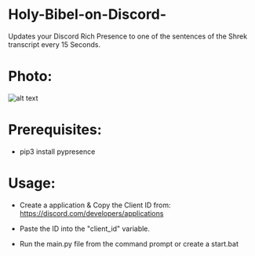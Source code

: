 # Holy-Bibel-on-Discord-
Updates your Discord Rich Presence to one of the sentences of the Shrek transcript every 15 Seconds.

# Photo:
![alt text](https://i.imgur.com/JsWJYoG.png)

# Prerequisites:
- pip3 install pypresence

# Usage:

- Create a application & Copy the Client ID from:
  https://discord.com/developers/applications

- Paste the ID into the "client_id" variable.

- Run the main.py file from the command prompt or create a start.bat
